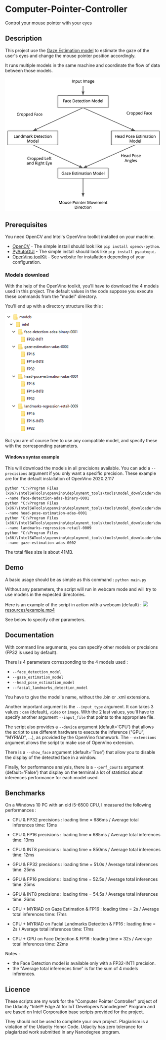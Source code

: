 # Computer-Pointer-Controller
Control your mouse pointer with your eyes

## Description

This project use the [Gaze Estimation model](https://docs.openvinotoolkit.org/latest/_models_intel_gaze_estimation_adas_0002_description_gaze_estimation_adas_0002.html) to estimate the gaze of the user's eyes and change the mouse pointer position accordingly.

It runs multiple models in the same machine and coordinate the flow of data between those models.

![](resources/pipeline.png?raw=true)

## Prerequisites

You need OpenCV and Intel's OpenVino toolkit installed on your machine.

* [OpenCV](https://opencv.org) - The simple install should look like `pip install opencv-python`.
* [PyAutoGUI](https://pypi.org/project/PyAutoGUI/) - The simple install should look like `pip install pyautogui`.
* [OpenVino toolKit](https://software.intel.com/en-us/openvino-toolkit) - See website for installation depending of your configuration.

### Models download

With the help of the OpenVino toolkit, you'll have to download the 4 models used in this project.
The default values in the code suppose you execute these commands from the "model" directory.

You'll end up with a directory structure like this :

![](resources/models_tree.png)

But you are of course free to use any compatible model, and specify these with the corresponding parameters.

#### Windows syntax example

This will download the models in all precisions available. You can add a ```--precisions``` argument if you only want a specific precision.
These example are for the default installation of OpenVino 2020.2.117
```
python "C:\Program Files (x86)\IntelSWTools\openvino\deployment_tools\tools\model_downloader\downloader.py" --name face-detection-adas-binary-0001
python "C:\Program Files (x86)\IntelSWTools\openvino\deployment_tools\tools\model_downloader\downloader.py" --name head-pose-estimation-adas-0001
python "C:\Program Files (x86)\IntelSWTools\openvino\deployment_tools\tools\model_downloader\downloader.py" --name landmarks-regression-retail-0009
python "C:\Program Files (x86)\IntelSWTools\openvino\deployment_tools\tools\model_downloader\downloader.py" --name gaze-estimation-adas-0002
``` 

The total files size is about 41MB.

## Demo

A basic usage should be as simple as this command :
```python main.py```

Without any parameters, the script will run in webcam mode and will try to use models in the expected directories.

Here is an example of the script in action with a webcam (default) :
![](resources/example.gif?raw=true)
[resources/example.mp4](resources/example.mp4)

See below to specify other parameters.

## Documentation

With command line arguments, you can specify other models or precisions (FP32 is used by default).

There is 4 parameters corresponding to the 4 models used :
- ```--face_detection_model```
- ```--gaze_estimation_model```
- ```--head_pose_estimation_model```
- ```--facial_landmarks_detection_model```

You have to give the model's name, without the .bin or .xml extensions.

Another important argument is the ```--input_type``` argument. It can takes 3 values : ```cam``` (default), ```video``` or ```image```.
With the 2 last values, you'll have to specify another argument ```--input_file``` that points to the appropriate file.

The script also provides a ```--device``` argument (default='CPU') that allows the script to use different hardware to execute the inference ("GPU", "MYRIAD", ...), as provided by the OpenVino framework.
The ```--extensions``` argument allows the script to make use of OpenVino extension.

There is a ```--show_face``` argument (default='True') that allow you to disable the display of the detected face in a window.

Finally, for performance analysis, there is a ```--perf_counts``` argument (default='False') that display on the terminal a lot of statistics about inferences performance for each model used.

## Benchmarks

On a Windows 10 PC with an old i5-6500 CPU, I measured the following performances :

- CPU & FP32 precisions : loading time = 686ms / Average total inferences time: 13ms
- CPU & FP16 precisions : loading time = 685ms / Average total inferences time: 13ms
- CPU & INT8 precisions : loading time = 850ms / Average total inferences time: 12ms

- GPU & FP32 precisions : loading time = 51.0s / Average total inferences time: 25ms
- GPU & FP16 precisions : loading time = 52.5s / Average total inferences time: 25ms
- GPU & INT8 precisions : loading time = 54.5s / Average total inferences time: 26ms

- CPU + MYRIAD on Gaze Estimation & FP16 : loading time = 2s / Average total inferences time: 17ms
- CPU + MYRIAD on Facial Landmarks Detection & FP16 : loading time = 2s / Average total inferences time: 17ms
- CPU + GPU on Face Detection & FP16 : loading time = 32s / Average total inferences time: 22ms

Notes : 
- the Face Detection model is available only with a FP32-INT1 precision.
- the "Average total inferences time" is for the sum of 4 models inferences.

## Licence

These scripts are my work for the "Computer Pointer Controller" project of the Udacity "Intel® Edge AI for IoT Developers Nanodegree" Program and are based on Intel Corporation base scripts provided for the project.

They should not be used to complete your own project. Plagiarism is a violation of the Udacity Honor Code. Udacity has zero tolerance for plagiarized work submitted in any Nanodegree program.
